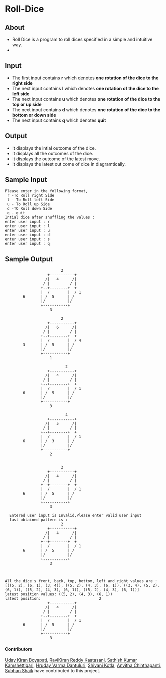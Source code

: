 # Roll-Dice

## About
- Roll Dice is a program to roll dices specified in a simple and intuitive way.
- 

## Input
- The first input contains **r** which denotes **one rotation of the dice to the right side**
- The next input contains **l** which denotes **one rotation of the dice to the left side**
- The next input contains **u** which denotes **one rotation of the dice to the top or up side**
- The next input contains **d** which denotes **one rotation of the dice to the bottom or down side**
- The next input contains **q** which denotes **quit**

## Output
- It displays the intial outcome of the dice.
- It displays all the outcomes of the dice.
- It displays the outcome of the latest move.
- It displays the latest out come of dice in diagramtically.

## Sample Input
```
Please enter in the following format,
 r -To Roll right Side 
 l - To Roll left Side 
 u - To Roll up Side 
 d -TO Roll down Side 
 q - quit 
Intial dice after shuffling the values : 
enter user input : r
enter user input : l
enter user input : u
enter user input : d
enter user input : s
enter user input : q
```

## Sample Output
```
                         2
                   +-----------+      
                  /|   4      /|   
                 / |         / |      
                +--+--------+  +      
                |  /        |  / 1
        6       | /  5      | /   
                |/          |/         
                +-----------+          
                    3    
                    
                         2
                   +-----------+      
                  /|   6      /|   
                 / |         / |      
                +--+--------+  +      
                |  /        |  / 4
        3       | /  5      | /   
                |/          |/         
                +-----------+          
                    1                     
   
                           2
                   +-----------+      
                  /|   4      /|   
                 / |         / |      
                +--+--------+  +      
                |  /        |  / 1
        6       | /  5      | /   
                |/          |/         
                +-----------+          
                    3            
   
                           4
                   +-----------+      
                  /|   5      /|   
                 / |         / |      
                +--+--------+  +      
                |  /        |  / 1
        6       | /  3      | /   
                |/          |/         
                +-----------+          
                    2            
                   
                   
                         2
                   +-----------+      
                  /|   4      /|   
                 / |         / |      
                +--+--------+  +      
                |  /        |  / 1
        6       | /  5      | /   
                |/          |/         
                +-----------+          
                    3            
  
  Entered user input is Invalid,Please enter valid user input
  last obtained pattern is : 
                         2
                   +-----------+      
                  /|   4      /|   
                 / |         / |      
                +--+--------+  +      
                |  /        |  / 1
        6       | /  5      | /   
                |/          |/         
                +-----------+          
                    3            



All the dice's front, back, top, bottom, left and right values are :  [((5, 2), (6, 1), (3, 4)), ((5, 2), (4, 3), (6, 1)), ((3, 4), (5, 2), (6, 1)), ((5, 2), (4, 3), (6, 1)), ((5, 2), (4, 3), (6, 1))]
latest position values: ((5, 2), (4, 3), (6, 1))
latest position:                          2
                   +-----------+      
                  /|   4      /|   
                 / |         / |      
                +--+--------+  +      
                |  /        |  / 1
        6       | /  5      | /   
                |/          |/         
                +-----------+          
                    3            
```               


#### Contributors
[Uday Kiran Boyapati](https://github.com/udaykiran-boyapati), [RaviKiran Reddy Kaatasani](https://github.com/ravikiranreddy-kaatasani), [Sathish Kumar Kamshettigari](https://github.com/sathishpatel20276), [Hruday Varma Dantuluri](https://github.com/Hruday-Dantuluri), [Shivani Kotla](https://github.com/shivani1929), [Anvitha Chinthapanti](https://github.com/Anvitha777/python), [Subhan Shaik](https://github.com/Shaik-Subhan) have contributed to this project.
